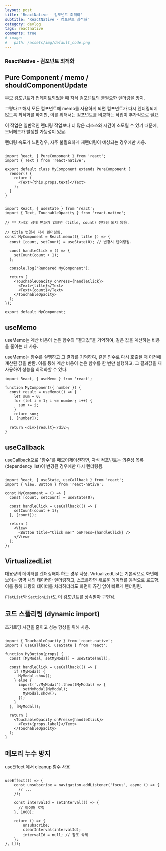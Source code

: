 ```yaml
---
layout: post
title: 'ReactNative - 컴포넌트 최적화'
subtitle: 'ReactNative - 컴포넌트 최적화'
category: devlog
tags: reactnative
comments: true
# image: 
#   path: /assets/img/default_code.png
---
```


### ReactNative - 컴포넌트 최적화

## Pure Component / memo / shouldComponentUpdate

부모 컴포넌트가 업데이트되었을 때 자식 컴포넌트의 불필요한 렌더링을 방지.

그렇다고 해서 모든 컴포넌트에 memo를 사용하게 되면 컴포넌트가 다시 렌더링되지 않도록 최적화를 하지만, 이를 위해서는 컴포넌트를 비교하는 작업이 추가적으로 필요. 

이 작업은 일반적인 렌더링 작업보다 더 많은 리소스와 시간이 소모될 수 있기 때문에, 오버헤드가 발생할 가능성이 있음.

렌더링 속도가 느린경우, 자주 불필요하게 재렌더링이 예샹되는 경우에만 사용.

```tsx

import React, { PureComponent } from 'react';
import { Text } from 'react-native';

export default class MyComponent extends PureComponent {
  render() {
    return (
      <Text>{this.props.text}</Text>
    );
  }
}

```

```tsx

import React, { useState } from 'react';
import { Text, TouchableOpacity } from 'react-native';

// ** 자식의 상태 변화가 없으면 (title, count) 렌더링 되지 않음.

// title 변경시 다시 렌더링됨.
const MyComponent = React.memo(({ title }) => {
  const [count, setCount] = useState(0); // 변경시 렌더링됨.

  const handleClick = () => {
    setCount(count + 1);
  };

  console.log('Rendered MyComponent');

  return (
    <TouchableOpacity onPress={handleClick}>
      <Text>{title}</Text>
      <Text>{count}</Text>
    </TouchableOpacity>
  );
});

export default MyComponent;

```



## useMemo

useMemo는 계산 비용이 높은 함수의 "결과값"을 기억하여, 같은 값을 계산하는 비용을 줄이는 데 사용.

useMemo는 함수를 실행하고 그 결과를 기억하여, 같은 인수로 다시 호출될 때 이전에 계산된 값을 반환. 이를 통해 계산 비용이 높은 함수를 한 번만 실행하고, 그 결과값을 재사용하여 성능을 최적화할 수 있다.

```tsx
import React, { useMemo } from 'react';

function MyComponent({ number }) {
  const result = useMemo(() => {
    let sum = 0;
    for (let i = 1; i <= number; i++) {
      sum += i;
    }
    return sum;
  }, [number]);

  return <div>{result}</div>;
}
```



## useCallback

useCallback으로 "함수"를 메모이제이션하면, 자식 컴포넌트는 의존성 목록(dependency list)이 변경된 경우에만 다시 렌더링됨.

```tsx

import React, { useState, useCallback } from 'react';
import { View, Button } from 'react-native';

const MyComponent = () => {
  const [count, setCount] = useState(0);

  const handleClick = useCallback(() => {
    setCount(count + 1);
  }, [count]);

  return (
    <View>
      <Button title="Click me!" onPress={handleClick} />
    </View>
  );
};

```



## VirtualizedList

대용량의 데이터를 렌더링해야 하는 경우 사용.
VirtualizedList는 기본적으로 화면에 보이는 영역 내의 데이터만 렌더링하고, 스크롤하면 새로운 데이터를 동적으로 로드함.
이를 통해 대량의 데이터를 처리하더라도 화면이 끊김 없이 빠르게 렌더링됨.

`FlatList`와 `SectionList`도 이 컴포넌트를 상속받아 구현됨.



## 코드 스플리팅 (dynamic import)

초기로딩 시간을 줄이고 성능 향상을 위해 사용.

```tsx

import { TouchableOpacity } from 'react-native';
import { useCallback, useState } from 'react';

function MyButton(props) {
  const [MyModal, setMyModal] = useState(null);

  const handleClick = useCallback(() => {
    if (MyModal) {
      MyModal.show();
    } else {
      import('./MyModal').then((MyModal) => {
        setMyModal(MyModal);
        MyModal.show();
      });
    }
  }, [MyModal]);

  return (
    <TouchableOpacity onPress={handleClick}>
      <Text>{props.label}</Text>
    </TouchableOpacity>
  );
}

```



## 메모리 누수 방지

useEffect 에서 cleanup 함수 사용

```tsx

useEffect(() => {
    const unsubscribe = navigation.addListener('focus', async () => {
      // ...
    });

    const intervalId = setInterval(() => {
      // 타이머 로직
    }, 1000);

    return () => {
        unsubscribe;
        clearInterval(intervalId);
        intervalId = null; // 참조 삭제
    };
}, []);

```
